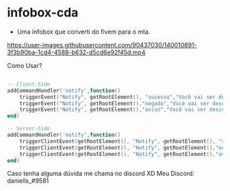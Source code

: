 # infobox-cda

- Uma infobox que converti do fivem para o mta.



https://user-images.githubusercontent.com/90437030/140010891-3f3b90ba-1cd4-4588-b632-d5cd6e92f45d.mp4


Como Usar?
```lua

-- Client-Side
addCommandHandler('notify',function()
	triggerEvent("Notify", getRootElement(), "sucesso","Você vai ser desconectado em <b>60 segundos</b>.", 8000)
	triggerEvent("Notify", getRootElement(),"negado","Você vai ser desconectado em <b>60 segundos</b>.", 8000)
	triggerEvent("Notify", getRootElement(),"aviso","Você vai ser desconectado em <b>60 segundos</b>.", 8000)
end)

-- Server-Side
addCommandHandler('notify',function()
	triggerClientEvent(getRootElement(), "Notify", getRootElement(), "sucesso","Você vai ser desconectado em <b>60 segundos</b>.", 8000)
	triggerClientEvent(getRootElement(), "Notify", getRootElement(),"negado","Você vai ser desconectado em <b>60 segundos</b>.", 8000)
	triggerClientEvent(getRootElement(), "Notify", getRootElement(),"aviso","Você vai ser desconectado em <b>60 segundos</b>.", 8000)
end)
```
Caso tenha alguma dúvida me chama no discord XD 
Meu Discord: daniells_#9581

